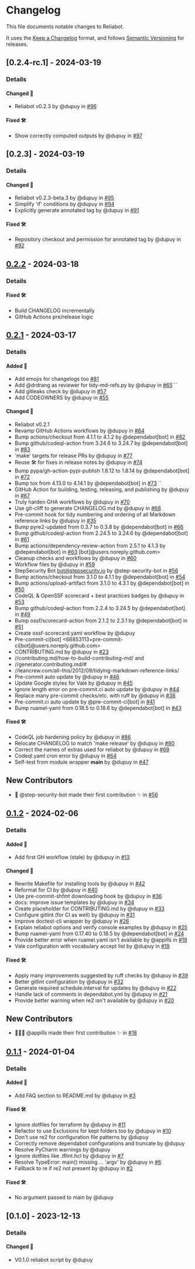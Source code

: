# Changelog

This file documents notable changes to Reliabot.

It uses the [Keep a Changelog](https://keepachangelog.com/en/1.0.0/) format,
and follows [Semantic Versioning](https://semver.org/spec/v2.0.0.html) for
releases.

## \[0.2.4-rc.1\] - 2024-03-19

### Details

#### Changed 🔄

- Reliabot v0.2.3 by @dupuy in [#96](https://github.com/dupuy/reliabot/pull/96)

#### Fixed 🛠

- Show correctly computed outputs by @dupuy in
  [#97](https://github.com/dupuy/reliabot/pull/97)

<!-- generated by git-cliff on 2024-03-19 -->

## \[0.2.3\] - 2024-03-19

### Details

#### Changed 🔄

- Reliabot v0.2.3-beta.3 by @dupuy in
  [#95](https://github.com/dupuy/reliabot/pull/95)
- Simplify 'if' conditions by @dupuy in
  [#94](https://github.com/dupuy/reliabot/pull/94)
- Explicitly generate annotated tag by @dupuy in
  [#91](https://github.com/dupuy/reliabot/pull/91)

#### Fixed 🛠

- Repository checkout and permission for annotated tag by @dupuy in
  [#92](https://github.com/dupuy/reliabot/pull/92)

<!-- generated by git-cliff on 2024-03-19 -->

<!-- generated by git-cliff on 2024-03-19 -->

<!-- generated by git-cliff on 2024-03-18 -->

<!-- generated by git-cliff on 2024-03-18 -->

## [0.2.2] - 2024-03-18

### Details

#### Fixed 🛠

- Build CHANGELOG incrementally
- GitHub Actions pre/release logic

<!-- generated by git-cliff on 2024-03-18 -->

## [0.2.1] - 2024-03-17

### Details

#### Added 🚀

- Add emojis for changelogs too
  [#81](https://github.com/dupuy/reliabot/pull/81)
- Add @drdrang as reviewer for tidy-md-refs.py by @dupuy in
  [#65](https://github.com/dupuy/reliabot/pull/65)\`\`\`
- Add gitleaks check by @dupuy in
  [#57](https://github.com/dupuy/reliabot/pull/57)
- Add CODEOWNERS by @dupuy in [#55](https://github.com/dupuy/reliabot/pull/55)

#### Changed 🔄

- Reliabot v0.2.1
- Revamp GitHub Actions workflows by @dupuy in
  [#84](https://github.com/dupuy/reliabot/pull/84)
- Bump actions/checkout from 4.1.1 to 4.1.2 by @dependabot\[bot\] in
  [#82](https://github.com/dupuy/reliabot/pull/82)
- Bump github/codeql-action from 3.24.6 to 3.24.7 by @dependabot\[bot\] in
  [#83](https://github.com/dupuy/reliabot/pull/83)
- 'make' targets for release PRs by @dupuy in
  [#77](https://github.com/dupuy/reliabot/pull/77)
- Reuse 🛠️ for fixes in release notes by @dupuy in
  [#74](https://github.com/dupuy/reliabot/pull/74)
- Bump pypa/gh-action-pypi-publish 1.8.12 to 1.8.14 by @dependabot\[bot\] in
  [#72](https://github.com/dupuy/reliabot/pull/72)
- Bump tox from 4.13.0 to 4.14.1 by @dependabot\[bot\] in
  [#73](https://github.com/dupuy/reliabot/pull/73) \`\`
- GitHub Action for building, testing, releasing, and publishing by @dupuy in
  [#67](https://github.com/dupuy/reliabot/pull/67)
- Truly harden GHA workflows by @dupuy in
  [#70](https://github.com/dupuy/reliabot/pull/70)
- Use git-cliff to generate CHANGELOG.md by @dupuy in
  [#68](https://github.com/dupuy/reliabot/pull/68)
- Pre-commit hook for tidy numbering and ordering of all Markdown reference
  links by @dupuy in [#35](https://github.com/dupuy/reliabot/pull/35)
- Bump pyre2-updated from 0.3.7 to 0.3.8 by @dependabot\[bot\] in
  [#66](https://github.com/dupuy/reliabot/pull/66)
- Bump github/codeql-action from 2.24.5 to 3.24.6 by @dependabot\[bot\] in
  [#61](https://github.com/dupuy/reliabot/pull/61)
- Bump actions/dependency-review-action from 2.5.1 to 4.1.3 by
  @dependabot\[bot\] in [#63](https://github.com/dupuy/reliabot/pull/63)
  \[bot\]@users.noreply.github.com>
- Cleanup checks and workflows by @dupuy in
  [#60](https://github.com/dupuy/reliabot/pull/60)
- Workflow files by @dupuy in [#59](https://github.com/dupuy/reliabot/pull/59)
- StepSecurity Bot <bot@stepsecurity.io> by @step-security-bot in
  [#56](https://github.com/dupuy/reliabot/pull/56)
- Bump actions/checkout from 3.1.0 to 4.1.1 by @dependabot\[bot\] in
  [#54](https://github.com/dupuy/reliabot/pull/54)
- Bump actions/upload-artifact from 3.1.0 to 4.3.1 by @dependabot\[bot\] in
  [#50](https://github.com/dupuy/reliabot/pull/50)
- CodeQL & OpenSSF scorecard + best practices badges by @dupuy in
  [#53](https://github.com/dupuy/reliabot/pull/53)
- Bump github/codeql-action from 2.2.4 to 3.24.5 by @dependabot\[bot\] in
  [#49](https://github.com/dupuy/reliabot/pull/49)
- Bump ossf/scorecard-action from 2.1.2 to 2.3.1 by @dependabot\[bot\] in
  [#51](https://github.com/dupuy/reliabot/pull/51)
- Create ossf-scorecard.yaml workflow by @dupuy
- Pre-commit-ci\[bot\]
  \<66853113+pre-commit-ci\[bot\]@users.noreply.github.com>
- CONTRIBUTING.md by @dupuy in [#23](https://github.com/dupuy/reliabot/pull/23)
- //contributing.md/how-to-build-contributing-md/ and
- //generator.contributing.md/#
- //leancrew.com/all-this/2012/09/tidying-markdown-reference-links/
- Pre-commit auto update by @dupuy in
  [#46](https://github.com/dupuy/reliabot/pull/46)
- Update Google styles for Vale by @dupuy in
  [#45](https://github.com/dupuy/reliabot/pull/45)
- Ignore length error on pre-commit.ci auto update by @dupuy in
  [#44](https://github.com/dupuy/reliabot/pull/44)
- Replace many pre-commit checks/etc. with ruff by @dupuy in
  [#38](https://github.com/dupuy/reliabot/pull/38)
- Pre-commit.ci auto update by @pre-commit-ci\[bot\] in
  [#41](https://github.com/dupuy/reliabot/pull/41)
- Bump ruamel-yaml from 0.18.5 to 0.18.6 by @dependabot\[bot\] in
  [#43](https://github.com/dupuy/reliabot/pull/43)

#### Fixed 🛠

- CodeQL job hardening policy by @dupuy in
  [#86](https://github.com/dupuy/reliabot/pull/86)
- Relocate CHANGELOG to match 'make release' by @dupuy in
  [#80](https://github.com/dupuy/reliabot/pull/80)
- Correct the names of extras used for reliabot by @dupuy in
  [#69](https://github.com/dupuy/reliabot/pull/69)
- Codeql.yaml cron error by @dupuy in
  [#64](https://github.com/dupuy/reliabot/pull/64)
- Self-test from module wrapper __main__ by @dupuy in
  [#47](https://github.com/dupuy/reliabot/pull/47)

## New Contributors

- 🤖 @step-security-bot made their first contribution ✨ in
  [#56](https://github.com/dupuy/reliabot/pull/56)

## [0.1.2] - 2024-02-06

### Details

#### Added 🚀

- Add first GH workflow (stale) by @dupuy in
  [#13](https://github.com/dupuy/reliabot/pull/13)

#### Changed 🔄

- Rewrite Makefile for installing tools by @dupuy in
  [#42](https://github.com/dupuy/reliabot/pull/42)
- Reformat for CI by @dupuy in [#40](https://github.com/dupuy/reliabot/pull/40)
- Use pre-commit-shfmt downloading hook by @dupuy in
  [#36](https://github.com/dupuy/reliabot/pull/36)
- docs: improve issue templates by @dupuy in
  [#34](https://github.com/dupuy/reliabot/pull/34)
- Create placeholder for CONTRIBUTING.md by @dupuy in
  [#33](https://github.com/dupuy/reliabot/pull/33)
- Configure gitlint (for CI as well) by @dupuy in
  [#31](https://github.com/dupuy/reliabot/pull/31)
- Improve doctest-cli wrapper by @dupuy in
  [#26](https://github.com/dupuy/reliabot/pull/26)
- Explain reliabot options and verify console examples by @dupuy in
  [#25](https://github.com/dupuy/reliabot/pull/25)
- Bump ruamel-yaml from 0.17.40 to 0.18.5 by @dependabot\[bot\] in
  [#24](https://github.com/dupuy/reliabot/pull/24)
- Provide better error when ruamel.yaml isn't available by @appills in
  [#18](https://github.com/dupuy/reliabot/pull/18)
- Vale configuration with vocabulary accept list by @dupuy in
  [#19](https://github.com/dupuy/reliabot/pull/19)

#### Fixed 🛠

- Apply many improvements suggested by ruff checks by @dupuy in
  [#39](https://github.com/dupuy/reliabot/pull/39)
- Better gitlint configuration by @dupuy in
  [#32](https://github.com/dupuy/reliabot/pull/32)
- Generate required schedule.interval for updates by @dupuy in
  [#22](https://github.com/dupuy/reliabot/pull/22)
- Handle lack of comments in dependabot.yml by @dupuy in
  [#21](https://github.com/dupuy/reliabot/pull/21)
- Provide better warning when re2 isn't available by @dupuy in
  [#20](https://github.com/dupuy/reliabot/pull/20)

## New Contributors

- 🧑🏽‍💻 @appills made their first contribution ✨ in
  [#18](https://github.com/dupuy/reliabot/pull/18)

## [0.1.1] - 2024-01-04

### Details

#### Added 🚀

- Add FAQ section to README.md by @dupuy in
  [#3](https://github.com/dupuy/reliabot/pull/3)

#### Fixed 🛠

- Ignore dotfiles for terraform by @dupuy in
  [#11](https://github.com/dupuy/reliabot/pull/11)
- Refactor to use Exclusions for kept folders too by @dupuy in
  [#10](https://github.com/dupuy/reliabot/pull/10)
- Don't use re2 for configuration file patterns by @dupuy
- Correctly remove dependabot configurations and truncate by @dupuy
- Resolve PyCharm warnings by @dupuy
- Ignore dotfiles like .tflint.hcl by @dupuy in
  [#7](https://github.com/dupuy/reliabot/pull/7)
- Resolve TypeError: main() missing … 'argv' by @dupuy in
  [#6](https://github.com/dupuy/reliabot/pull/6)
- Fallback to re if re2 not present by @dupuy in
  [#2](https://github.com/dupuy/reliabot/pull/2)

#### Fixed 🛠️

- No argument passed to main by @dupuy

## \[0.1.0\] - 2023-12-13

### Details

#### Changed 🔄

- V0.1.0 reliabot script by @dupuy

<!-- generated by git-cliff on 2024-03-17 -->

[0.1.1]: https://github.com/dupuy/reliabot/compare/v0.1.0..v0.1.1
[0.1.2]: https://github.com/dupuy/reliabot/compare/v0.1.1..v0.1.2
[0.2.1]: https://github.com/dupuy/reliabot/compare/v0.1.2..v0.2.1
[0.2.2]: https://github.com/dupuy/reliabot/compare/v0.2.1..v0.2.2
